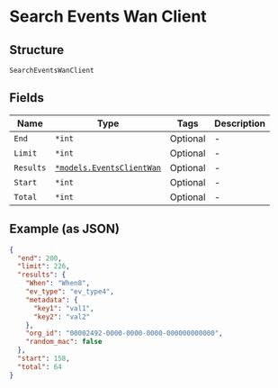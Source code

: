 
# Search Events Wan Client

## Structure

`SearchEventsWanClient`

## Fields

| Name | Type | Tags | Description |
|  --- | --- | --- | --- |
| `End` | `*int` | Optional | - |
| `Limit` | `*int` | Optional | - |
| `Results` | [`*models.EventsClientWan`](../../doc/models/events-client-wan.md) | Optional | - |
| `Start` | `*int` | Optional | - |
| `Total` | `*int` | Optional | - |

## Example (as JSON)

```json
{
  "end": 200,
  "limit": 226,
  "results": {
    "When": "When8",
    "ev_type": "ev_type4",
    "metadata": {
      "key1": "val1",
      "key2": "val2"
    },
    "org_id": "00002492-0000-0000-0000-000000000000",
    "random_mac": false
  },
  "start": 158,
  "total": 64
}
```

